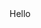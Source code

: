  <style>
        .loop-item {
            display: none;
        }

        .item-1 {
            display: block;
        }
</style>
    
<div class="loop-item item-1">
  Hello
</div>
<div class="loop-item item-2">
  World
</div>
    
<script>
        $(document).ready(function($){
            var $item;
            var $len = $('.loop-item').length + 1;
            var $i = 1;
            if($len<=1){
                break;
            }
            if($len>1){
                $i = 2;
            }
            setInterval(function(){
                $('.loop-item').css('display','none');
                    $item = ".item-" + $i;
                        $($item).fadeToggle();
                    $i++;
                    if( $i >= $len ){
                        console.log("Before Reset $i: " + $i);
                        $i = 1;
                        console.log("After Reset $i: " + $i);
                    };
            }, 5000);
        })    
    </script>